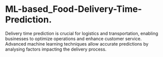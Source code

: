 # ML-based_Food-Delivery-Time-Prediction.
 Delivery time prediction is crucial for logistics and transportation, enabling businesses to optimize operations and enhance customer service. Advanced machine learning techniques allow accurate predictions by analysing factors impacting the delivery process.
